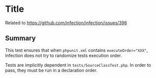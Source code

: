 # Title

Related to https://github.com/infection/infection/issues/396

## Summary

This test ensures that when `phpunit.xml` contains `executeOrder="XXX"`, Infection does not try to randomize tests execution order.

Tests are implicitly dependent in `tests/SourceClassTest.php`. In order to pass, they must be run in a declaration order.
